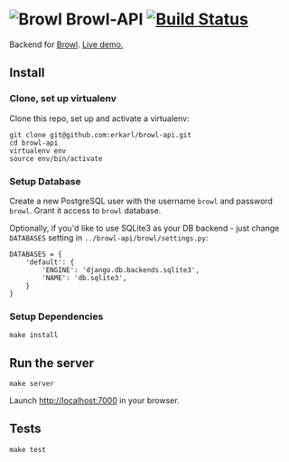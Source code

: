 # ![Browl](http://i.imgur.com/876ie7H.png) Browl-API [![Build Status](https://travis-ci.org/erkarl/browl-api.png?branch=master)](https://travis-ci.org/erkarl/browl-api)  
Backend for [Browl](https://github.com/erkarl/browl). [Live demo.](http://browl-api.karlranna.com)

## Install 

### Clone, set up virtualenv
Clone this repo, set up and activate a virtualenv:
```console
git clone git@github.com:erkarl/browl-api.git
cd browl-api 
virtualenv env
source env/bin/activate
```

### Setup Database
Create a new PostgreSQL user with the username `browl` and password `browl`. Grant it access to `browl` database.

Optionally, if you'd like to use SQLite3 as your DB backend - just change `DATABASES` setting in `../browl-api/browl/settings.py`:
```console
DATABASES = {
    'default': {
        'ENGINE': 'django.db.backends.sqlite3',
        'NAME': 'db.sqlite3',
    }
}
```

### Setup Dependencies
```console
make install
```

## Run the server 
```console
make server
```
Launch [http://localhost:7000](http://localhost:7000) in your browser.

## Tests 
```console
make test 
```
